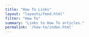 ```yaml
---
title: "How To Links"
layout: "layouts/feed.html"
filter: "How To"
summary: "Links to How To articles."
permalink: '/how-to/index.html'
---
```

